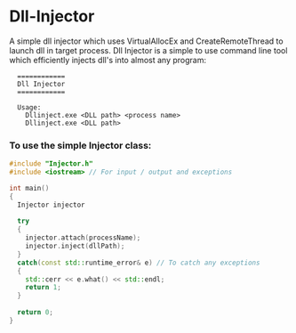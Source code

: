 # Dll-Injector

A simple dll injector which uses VirtualAllocEx and CreateRemoteThread to launch dll in target process. Dll Injector is a simple to use command line tool which efficiently injects dll's into almost any program:

```
  ============
  Dll Injector
  ============

  Usage:
    Dllinject.exe <DLL path> <process name>
    Dllinject.exe <DLL path>
```

### To use the simple Injector class:
   
``` cpp
#include "Injector.h"
#include <iostream> // For input / output and exceptions

int main()
{
  Injector injector
  
  try 
  {
    injector.attach(processName);
    injector.inject(dllPath);
  }
  catch(const std::runtime_error& e) // To catch any exceptions
  {
    std::cerr << e.what() << std::endl;
    return 1;
  }
  
  return 0;
}
```
